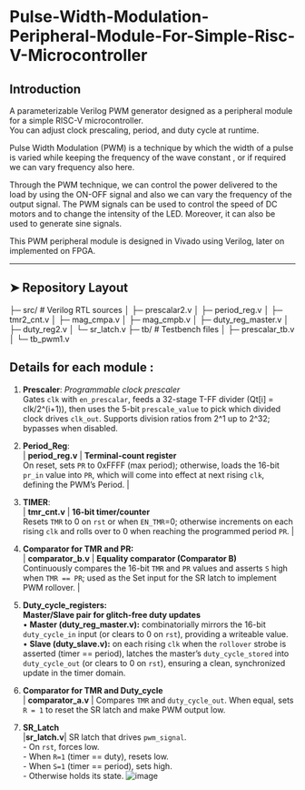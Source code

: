 # Pulse-Width-Modulation-Peripheral-Module-For-Simple-Risc-V-Microcontroller
## Introduction

A parameterizable Verilog PWM generator designed as a peripheral module for a simple RISC-V microcontroller.  
You can adjust clock prescaling, period, and duty cycle at runtime.

Pulse Width Modulation (PWM) is a technique by which the width of a pulse is varied while keeping the frequency of the wave constant , or if required we can vary frequency also here.

Through the PWM technique, we can control the power delivered to the load by using the ON-OFF signal and also we can vary the frequency of the output signal. The PWM signals can be used to control the speed of DC motors and to change the intensity of the LED. Moreover, it can also be used to generate sine signals.

This PWM peripheral module is designed in Vivado using Verilog, later on implemented on FPGA.

---

## ➤ Repository Layout
├─ src/ # Verilog RTL sources
│ ├─ prescalar2.v
│ ├─ period_reg.v
│ ├─ tmr2_cnt.v
│ ├─ mag_cmpa.v
│ ├─ mag_cmpb.v
│ ├─ duty_reg_master.v
│ ├─ duty_reg2.v
│ └─ sr_latch.v
├─ tb/ # Testbench files
│ ├─ prescalar_tb.v
│ └─ tb_pwm1.v

## Details for each module :
1. **Prescaler**:
            *Programmable clock prescaler*
            <br/>Gates `clk` with `en_prescalar`, feeds a 32-stage T-FF divider (Qt[i] = clk/2^(i+1)), then uses the 5-bit `prescale_value` to pick which divided clock drives `clk_out`. Supports division ratios from 2^1 up to 2^32; bypasses when disabled. 
 
2. **Period_Reg**:
             <br/>| **period_reg.v**  | **Terminal-count register**<br/>On reset, sets `PR` to 0xFFFF (max period); otherwise, loads the 16-bit `pr_in` value into `PR`, which will come into effect at next rising `clk`, defining the PWM’s Period. |

3. **TIMER**:
            <br/>| **tmr_cnt.v**     | **16-bit timer/counter**<br/>Resets `TMR` to 0 on `rst` or when `EN_TMR`=0; otherwise increments on each rising `clk` and rolls over to 0 when reaching the programmed period `PR`. |
4. **Comparator for TMR and PR:**
            <br/>| **comparator_b.v** | **Equality comparator (Comparator B)**<br/>Continuously compares the 16-bit `TMR` and `PR` values and asserts `S` high when `TMR == PR`; used as the Set input for the SR latch to implement PWM rollover. |
5. **Duty_cycle_registers:**
            <br/>**Master/Slave pair for glitch-free duty updates**<br/>• **Master (duty_reg_master.v):** combinatorially mirrors the 16-bit `duty_cycle_in` input (or clears to 0 on `rst`), providing a writeable value.<br/>• **Slave  (duty_slave.v):** on each rising `clk` when the `rollover` strobe is asserted (timer == period), latches the master’s `duty_cycle_stored` into `duty_cycle_out` (or clears to 0 on `rst`), ensuring a clean, synchronized update in the timer domain. 

6.  **Comparator for TMR and Duty_cycle** 
            <br/>| **comparator_a.v** | Compares `TMR` and `duty_cycle_out`. When equal, sets `R = 1` to reset the SR latch and make PWM output low. 

7.  **SR_Latch** 
            <br/>|**sr_latch.v**| SR latch that drives `pwm_signal`.  
                     - On `rst`, forces low.  
                     - When `R=1` (timer == duty), resets low.  
                     - When `S=1` (timer == period), sets high.  
                     - Otherwise holds its state.
![image](https://github.com/user-attachments/assets/b4cdce7a-405b-49c6-89e1-e3a5af32a9ba)

